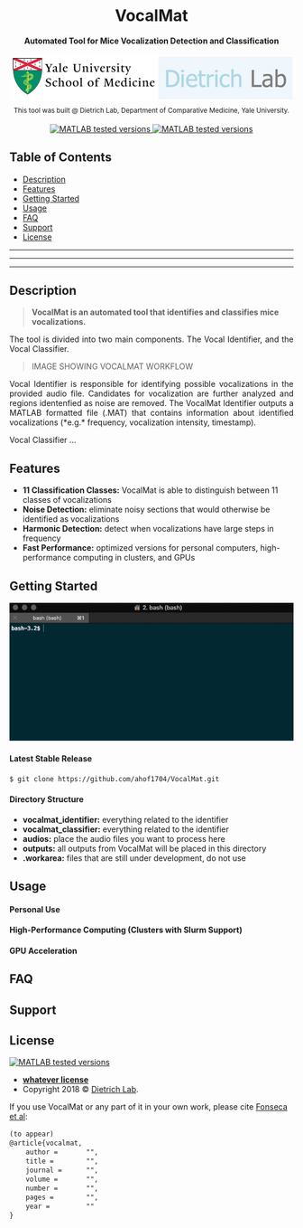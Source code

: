 <h1 align="center">VocalMat</h1>
<div align="center">
    <strong>Automated Tool for Mice Vocalization Detection and Classification</strong>
</div>

<div align="center">
    <br />
    <a href="http://www.dietrich-lab.org"><img src="logo.png" title="Dietrich Lab - Yale School of Medicine" alt="Dietrich Lab - Yale School of Medicine"></a>
</div>

<div align="center">
    <sub>This tool was built @ Dietrich Lab, Department of Comparative Medicine, Yale University.
</div>

<div align="center">
    <br />
    <!-- MATLAB version -->
    <a href="https://www.mathworks.com/products/matlab.html">
    <img src="https://img.shields.io/badge/MATLAB-2017a%7C2017b%7C2018a-blue.svg?style=flat-square"
      alt="MATLAB tested versions" />
    </a>
    <!-- LICENSE -->
    <a href="#">
    <img src="https://img.shields.io/badge/license-whatever-orange.svg?style=flat-square"
      alt="MATLAB tested versions" />
    </a>
    <br />
</div>

## Table of Contents
- [Description](#description)
- [Features](#features)
- [Getting Started](#getting-started)
- [Usage](#usage)
- [FAQ](#faq)
- [Support](#support)
- [License](#license)

---
---
---

## Description
> **VocalMat is an automated tool that identifies and classifies mice vocalizations.**

<p align="justify">
The tool is divided into two main components. The Vocal Identifier, and the Vocal Classifier.

> IMAGE SHOWING VOCALMAT WORKFLOW

<p align="justify">
Vocal Identifier is responsible for identifying possible vocalizations in the provided audio file. Candidates for vocalization are further analyzed and regions identenfied as noise are removed. The VocalMat Identifier outputs a MATLAB formatted file (.MAT) that contains information about identified vocalizations (*e.g.* frequency, vocalization intensity, timestamp).

<p> Vocal Classifier ...


## Features
- __11 Classification Classes:__ VocalMat is able to distinguish between 11 classes of vocalizations
- __Noise Detection:__ eliminate noisy sections that would otherwise be identified as vocalizations
- __Harmonic Detection:__ detect when vocalizations have large steps in frequency
- __Fast Performance:__ optimized versions for personal computers, high-performance computing in clusters, and GPUs

## Getting Started
![Recordit GIF](clone.gif)

#### Latest Stable Release
```bash
$ git clone https://github.com/ahof1704/VocalMat.git
```
#### Directory Structure
- __vocalmat_identifier:__ everything related to the identifier
- __vocalmat_classifier:__ everything related to the identifier
- __audios:__ place the audio files you want to process here
- __outputs:__ all outputs from VocalMat will be placed in this directory
- __.workarea:__ files that are still under development, do not use

## Usage
#### Personal Use
#### High-Performance Computing (Clusters with Slurm Support)
#### GPU Acceleration

## FAQ
## Support
## License
<div>
    <a href="#">
    <img src="https://img.shields.io/badge/license-whatever-orange.svg?style=flat-square"
      alt="MATLAB tested versions" />
    </a>
</div>

- **[whatever license](#)**
- Copyright 2018 © <a href="http://www.dietrich-lab.org" target="_blank">Dietrich Lab</a>.

If you use VocalMat or any part of it in your own work, please cite [Fonseca et al](#):
```
(to appear)
@article{vocalmat,
    author =       "",
    title =        "",
    journal =      "",
    volume =       "",
    number =       "",
    pages =        "",
    year =         ""
}
```